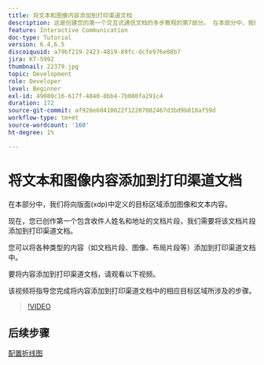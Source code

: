```yaml
---
title: 将文本和图像内容添加到打印渠道文档
description: 这是创建您的第一个交互式通信文档的多步教程的第7部分。 在本部分中，我们将向版面(xdp)中定义的目标区域添加图像和文本内容。
feature: Interactive Communication
doc-type: Tutorial
version: 6.4,6.5
discoiquuid: a79bf219-2423-4819-89fc-dcfe976e08b7
jira: KT-5992
thumbnail: 22379.jpg
topic: Development
role: Developer
level: Beginner
exl-id: 49080c16-617f-4840-8bb4-7b080fa291c4
duration: 172
source-git-commit: af928e60410022f12207082467d3bd9b818af59d
workflow-type: tm+mt
source-wordcount: '160'
ht-degree: 1%

---
```


# 将文本和图像内容添加到打印渠道文档

在本部分中，我们将向版面(xdp)中定义的目标区域添加图像和文本内容。

现在，您已创作第一个包含收件人姓名和地址的文档片段，我们需要将该文档片段添加到打印渠道文档。

您可以将各种类型的内容（如文档片段、图像、布局片段等）添加到打印渠道文档中。

要将内容添加到打印渠道文档，请观看以下视频。

该视频将指导您完成将内容添加到打印渠道文档中的相应目标区域所涉及的步骤。

>[!VIDEO](https://video.tv.adobe.com/v/22379?quality=12&learn=on)

## 后续步骤

[配置折线图](./configuring-line-chart.md)
